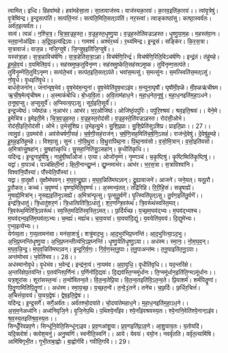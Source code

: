 

  
त्वामित्। इध्दि। हिहवा॑महे। हवा॑महेसा॒ता। सा॒तावाज॑स्य। वाज॑स्यका॒रवः॑। का॒रव॒इति॑का॒रवः॑।। त्वांवृ॒त्रेषु॑। वृ॒त्रेष्वि॑न्द्र। इ॒न्द्र॒सत्प॑तिं। सत्प॑तिं॒नरः॑। सत्प॑ति॒मिति॒सत्ऽप॑तिं। नर॒स्त्वां। त्वाङ्काष्ठा॑सु। काष्ठा॒स्वर्व॑तः। अर्व॑त॒इत्यर्व॑तः।।  
सत्वं। त्वन्नः॑। न॒श्चि॒त्र॒। चि॒त्र॒व॒ज्र॒ह॒स्त॒। व॒ज्र॒ह॒स्त॒धृ॒ष्णु॒या। व॒ज्र॒ह॒स्तेति॑वज्रऽहस्त। धृ॒ष्णु॒या॒म॒हः। म॒हस्त॑वा॒नः। स्त॒वा॒नोअ॑द्रिवः। अ॒द्रि॒व॒इत्य॑द्रिऽवः।। गामश्वं॑। अश्वं॑र॒थ्यं॑। र॒थ्य॑मिन्द्र। इ॒न्द्र॒सं। सङ्कि॑र। कि॒र॒स॒त्रा। स॒त्रावाजं॑। वाज॒न्न। नजि॒ग्युषे॑। जि॒ग्युष॒इति॑जि॒ग्युषे॑।।  
यस्स॑त्रा॒हा। स॒त्रा॒हाविच॑र्षणिः। स॒त्रा॒हेति॑स॒त्रा॒ऽहा। विच॑र्षणि॒रिन्द्रं॑। विच॑र्षणि॒रिति॒विऽच॑र्षणिः। इन्द्रं॒तं। तंहू॑महे। हू॒म॒हे॒व॒यं। व॒यमिति॑व॒यं।। सह॑स्रमुष्क॒तुवि॑नृम्ण। सह॑स्रमु॒ष्केति॒सह॑स्रऽमुष्क। तुवि॑नृम्ण॒सत्प॑ते। तुवि॑नृ॒म्णॆति॒तुवि॑ऽनृम्ण। सत्प॑ते॒भव॑। सत्प॑त॒इति॒सत्ऽप॑ते। भवा॑स॒मत्सु॑। स॒मत्सु॑नः। स॒मत्स्विति॑स॒मत्ऽसु॑। नो॒वृ॒धे। वृ॒धइति॑वृ॒धे।।  
बाध॑से॒जना॑न्। जना॑न्वृष॒भेव॑। वृ॒ष॒भेव॑म॒न्युना॑। वृ॒ष॒भेवेति॑वृ॒ष॒भाऽइ॑व। म॒न्युना॒घृषौ॑। घृषौ॑मी॒ह्ळॆ। मी॒ह्ळऋ॑चीषम। ऋ॒ची॒ष॒मेत्यृ॑चीषम।। अ॒स्माकं॑बोधि। बो॒ध्य॒वि॒ता। अ॒वि॒ताम॑हाध॒ने। म॒हा॒ध॒नेत॒नूषु॑। म॒हा॒ध॒नइति॑म॒हा॒ऽधने। त॒नूष्व॒प्सु। अ॒प्सुसूर्ये॑। अ॒प्स्वित्य॒प्ऽसु। सूर्य॒इति॒सूर्ये॑।।  
इन्द्र॒ज्येष्ठं॑। ज्येष्ठ॑न्नः। न॒आभ॑र। आभ॑र। भ॒र॒ओजि॑ष्ठं। ओजि॑ष्ठं॒पपु॑रिः। पपु॑रि॒श्श्रवः॑। श्रव॒इति॒श्रवः॑।। येने॒मे। इ॒मेचि॑त्र। इ॒मेइती॒मे। चि॒त्र॒व॒ज्र॒ह॒स्त॒। व॒ज्र॒ह॒स्त॒रोद॑सी। व॒ज्र॒ह॒स्ते॒ति॑वज्रऽहस्त। रोद॑सी॒ओभे। रोद॑सी॒इति॒रोद॑सी। ओभे। उ॒भेसु॑शिप्र। उ॒भेइत्यु॒भे। सु॒शि॒प्र॒प्राः। सु॒शि॒प्रेति॑सुऽशिप्र। प्राइति॒प्राः।। 27।।  
त्वामु॒ग्रं। उ॒ग्रमव॑से। अव॑सेचर्षणी॒सहं॑। च॒र्ष॒णी॒सहं॒राज॑न्। च॒र्ष॒णि॒सह॒मिति॑च॒र्ष॒णि॒ऽसहं॑। राज॑न्दे॒वेषु॑। दे॒वेषु॑हूमहे। हू॒म॒ह॒इति॑हूमहे।। विश्वा॒सु। सुनः॑। नो॒वि॒थु॒रा। वि॒थु॒रापि॑ब्द॒ना। पि॒ब्द॒नाव॑सो। व॒सो॒मि॒त्रान्। व॒सो॒इति॑वसो। अ॒मित्रा॑त्सु॒षहा॑न्। सु॒षहा॑न्न्कृधि। सु॒सहा॒निति॑सु॒ऽसहा॑न्। कृ॒धीति॑कृधि।।  
यदि॑न्द्र। इ॒न्द्र॒नाहु॑षीषु। नाहु॑षी॒ष्वाँओजः॑। एत्या। ओजो॑नृ॒म्णं। नृ॒म्णञ्च॑। च॒कृ॒ष्टिषु॑। कृ॒ष्टिष्विति॑कृ॒ष्टिषु॑।। यद्वा॑। वा॒पञ्च॑। पञ्च॑क्षिती॒नां। क्षि॒ती॒नान्द्यु॒म्नं। द्यु॒म्नमाभ॑र। आभ॑र। भ॒र॒स॒त्रा। स॒त्राविश्वा॑नि। विश्वा॑नि॒पौंस्या॑। पौंस्येति॒पौंस्या॑।।  
यद्वा। वा॒तृ॒क्षौ। तृ॒क्षौम॑घवन्। म॒घ॒व॒न्द्रु॒ह्या। म॒घ॒व॒न्निति॑मघऽवन्। द्रु॒ह्यावाजने॑। आजने॑। जने॒यत्। यत्पू॒रौ। पू॒रौकत्। कच्च॑। च॒वृष्ण्यं॑। वृष्ण्य॒मिति॒वृष्ण्यं॑।। अ॒स्मभ्यं॒तत्। तद्रि॑रिहि। रि॒री॒हि॒सं। सन्नृ॒षाह्ये॑। नृ॒षाह्ये॒मित्रा॑न्। नृ॒सह्य॒इति॑नृ॒ऽसह्ये॑। अ॒मित्रा॑न्पृ॒त्सु। पृ॒त्सुतु॒र्वणॆ॑। पृ॒त्स्विति॑पृ॒त्ऽसु। तु॒र्वण॒इति॑तु॒र्वणॆ॑।।  
इन्द्र॑त्रि॒धातु॑। त्रि॒धातु॑शर॒णं। त्रि॒धात्विति॑त्रि॒ऽधातु॑। श॒र॒णन्त्रि॒वरू॑थं। त्रि॒वरू॑थंस्वस्ति॒मत्। त्रि॒वरू॑थ॒मिति॑त्रि॒ऽवरू॑थं। स्व॒स्ति॒मदिति॑स्व॒स्ति॒ऽमत्।। छ॒र्दिर्य॑च्छ। य॒च्छ॒म॒घव॑द्भ्यः। म॒घव॑द्भ्यश्च। म॒घव॑द्भ्य॒इति॑म॒घव॑त्ऽभ्यः। च॒मह्यं॑। मह्यं॑च। च॒या॒वया॑। या॒वया॑दि॒द्युं। य॒वयेति॑य॒वय॑। दि॒द्युमे॑भ्यः। ए॒भ्य॒इत्ये॑भ्यः।।  
येग॑व्य॒ता। ग॒व्य॒तामन॑सा। मन॑सा॒शत्रुं॑। शत्रु॑माद॒भुः। आ॒द॒भुर॑भिप्र॒घ्नन्ति॑। आ॒द॒भुरित्या॒ऽद॒भुः। अ॒भि॒प्र॒घ्नन्ति॑धृ॒ष्णु॒या। अ॒भि॒प्र॒घ्नन्तीत्य॑भि॒ऽप्र॒घ्नन्ति॑। धृ॒ष्णु॒येति॑धृ॒ष्णु॒ऽया।। अध॑स्म। स्मा॒नः॒। नो॒म॒घ॒व॒न्। म॒घ॒व॒न्नि॒न्द्र॒। म॒घ॒व॒न्निति॑मघऽवन्। इ॒न्द्र॒गि॒र्व॒णः॒। गि॒र्व॒ण॒स्त॒नू॒पाः। त॒नू॒पाअन्त॑मः। त॒नू॒पाइति॑त॒नू॒ऽपाः। अन्त॑मोभव। भ॒वेति॑भव।। 28।।  
अध॑स्मानोवृ॒धे। वृ॒धेभ॑व। भ॒वेन्द्र॑। इन्द्र॑ना॒यं। ना॒यम॑व। अ॒वा॒वृ॒धि॒। वृ॒धीति॑वृधि।। यद॒न्तरि॑क्षे। अ॒न्तरि॑क्षेप॒तय॑न्ति। प॒तय॑न्तिप॒र्णिनः॑। प॒र्णिनो॑दि॒द्यवः॑। दि॒द्यव॑स्ति॒ग्ममू॑र्धानः। ति॒ग्ममू॑र्धान॒इति॑ति॒ग्मऽमू॑र्धानः।।  
यत्र॒शूरा॑सः। शूरा॑सस्त॒न्वः॑। त॒न्वो॑वितन्व॒ते। वि॒त॒न्व॒तेप्रि॒या। वि॒त॒न्व॒तइति॑वि॒ऽत॒न्व॒ते। प्रि॒याशर्म॑। शर्म॑पितॄ॒॒णां। पि॒तॄ॒॒णामिति॑पि॒तॄ॒॒णां।। अध॑स्म। स्मा॒य॒च्छ॒। य॒च्छ॒त॒न्वे॑। त॒न्वे॒३॒॑तने॑। तने॑च। च॒छ॒र्दिः। छ॒र्धिर॒चित्तं॑। अ॒चित्तं॑या॒वय॑। या॒वय॒द्वेषः॑। द्वेष॒इति॒द्वेषः॑।।  
यदि॑न्द्र। इ॒न्द्र॒सर्गे॑। सर्गे॒अर्व॑तः। अर्व॑तश्चो॒दया॑ते। चो॒दया॑तेमहाध॒ने। म॒हा॒ध॒नइति॑म॒हा॒ऽध॒ने।। अ॒स॒म॒नेअध्व॑नि। अध्व॑निवृजि॒ने। वृ॒जि॒नेप॒थि। प॒थिश्ये॒नाँइ॑व। श्ये॒नाँइ॑वश्रवस्य॒तः। श्ये॒नानि॒वेति॑श्ये॒नान्ऽइ॑व। श्र॒व॒स्य॒तइति॑श्र॒व॒स्य॒तः।।  
सिन्धूँ॑रिवप्रव॒णे। सिन्धू॑नि॒वेति॒सिन्धू॑न्ऽइव। प्र॒व॒णआ॑शु॒या। प्र॒व॒णइति॑प्र॒ऽव॒णे। आ॒शु॒याय॒तः। य॒तोयदि॑। यदि॒क्लोशं॑। क्लोश॒मनु॑। अनु॒ष्वणि॑। स्वनीति॒स्वनि॑।। आये। येवयः॑। वयो॒न। नवर्वृ॑तति। वर्वृ॑त॒त्यामि॑षि। आमि॑षिगृभी॒त। गृ॒भी॒ताबा॒ह्वोः। बा॒ह्वोर्गवि॑। गवीति॒गवि॑।। 29।  
